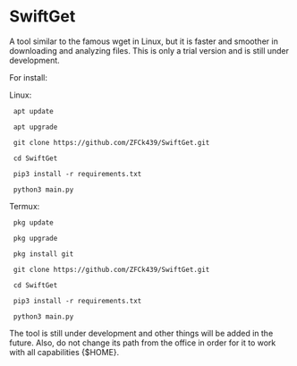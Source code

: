 # SwiftGet
A tool similar to the famous wget in Linux, but it is faster and smoother in downloading and analyzing files. This is only a trial version and is still under development.

For install:

Linux:

     apt update
     
     apt upgrade
     
     git clone https://github.com/ZFCk439/SwiftGet.git
     
     cd SwiftGet
     
     pip3 install -r requirements.txt
     
     python3 main.py
     
Termux:

     pkg update
     
     pkg upgrade

     pkg install git
     
     git clone https://github.com/ZFCk439/SwiftGet.git
     
     cd SwiftGet 
     
     pip3 install -r requirements.txt
     
     python3 main.py

The tool is still under development and other things will be added in the future. Also, do not change its path from the office in order for it to work with all capabilities {$HOME}.
